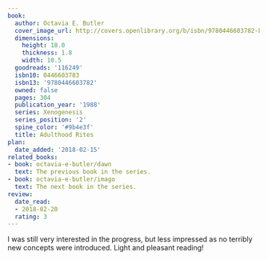 ```yaml
---
book:
  author: Octavia E. Butler
  cover_image_url: http://covers.openlibrary.org/b/isbn/9780446603782-L.jpg
  dimensions:
    height: 18.0
    thickness: 1.8
    width: 10.5
  goodreads: '116249'
  isbn10: 0446603783
  isbn13: '9780446603782'
  owned: false
  pages: 304
  publication_year: '1988'
  series: Xenogenesis
  series_position: '2'
  spine_color: '#9b4e3f'
  title: Adulthood Rites
plan:
  date_added: '2018-02-15'
related_books:
- book: octavia-e-butler/dawn
  text: The previous book in the series.
- book: octavia-e-butler/imago
  text: The next book in the series.
review:
  date_read:
  - 2018-02-20
  rating: 3
---
```


I was still very interested in the progress, but less impressed as no terribly new concepts were introduced. Light and pleasant reading!

